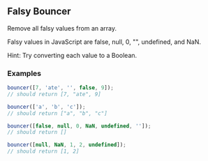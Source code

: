 ## Falsy Bouncer

Remove all falsy values from an array.

Falsy values in JavaScript are false, null, 0, "", undefined, and NaN.

Hint: Try converting each value to a Boolean.

### Examples

```javascript
bouncer([7, 'ate', '', false, 9]);
// should return [7, "ate", 9]
```

```javascript
bouncer(['a', 'b', 'c']);
// should return ["a", "b", "c"]
```

```javascript
bouncer([false, null, 0, NaN, undefined, '']);
// should return []
```

```javascript
bouncer([null, NaN, 1, 2, undefined]);
// should return [1, 2]
```
